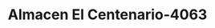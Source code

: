 ---
f_zip-code: 60073
f_state-code: IL
title: Almacen El Centenario-4063
f_phone: 847-740-2740
f_city-only: Round Lake Beach
f_address: 1197 North Cedar Lake Road Round Lake Beach
f_location-unique-id: '4063'
slug: almacen-el-centenario-4063
updated-on: '2024-05-30T13:46:58.046Z'
created-on: '2024-05-30T13:36:59.803Z'
published-on: '2024-05-30T13:54:32.469Z'
f_city-state: cms/city/round-lake-beach-il.md
f_company: cms/company/almacen-el-centenario.md
f_state: cms/state/illinois.md
layout: '[payday-loan].html'
tags: payday-loan
---